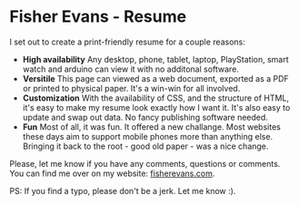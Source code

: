 # Fisher Evans - Resume

I set out to create a print-friendly resume for a couple reasons:

* __High availability__ Any desktop, phone, tablet, laptop, PlayStation, smart watch and arduino can view it with no additonal software.
* __Versitile__ This page can viewed as a web document, exported as a PDF or printed to physical paper. It's a win-win for all involved.
* __Customization__ With the availability of CSS, and the structure of HTML, it's easy to make my resume look exactly how I want it. It's also easy to update and swap out data. No fancy publishing software needed.
* __Fun__ Most of all, it was fun. It offered a new challange. Most websites these days aim to support mobile phones more than anything else. Bringing it back to the root - good old paper - was a nice change.

Please, let me know if you have any comments, questions or comments. You can find me over on my website: [fisherevans.com](http://www.fisherevans.com/).

PS: If you find a typo, please don't be a jerk. Let me know :).
